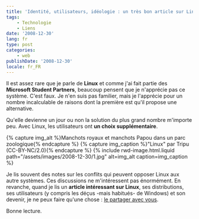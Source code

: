 ```yaml
---
title: 'Identité, utilisateurs, idéologie : un très bon article sur Linux'
tags:
    - Technologie
    - Liens
date: '2008-12-30'
lang: fr
type: post
categories:
    - web
publishDate: '2008-12-30'
locale: fr_FR
---
```


Il est assez rare que je parle de **Linux** et comme j'ai fait partie des **Microsoft Student Partners**, beaucoup pensent que je n'apprécie pas ce système. C'est faux. Je n'en suis pas familier, mais je l'apprécie pour un nombre incalculable de raisons dont la première est qu'il propose une alternative.

Qu'elle devienne un jour ou non la solution du plus grand nombre m'importe peu. Avec Linux, les utilisateurs ont **un choix supplémentaire**.

{% capture img_alt %}Manchots royaux et manchots Papou dans un parc zoologique{% endcapture %}
{% capture img_caption %}"Linux" par Tripu (CC-BY-NC/2.0){% endcapture %}
{% include rwd-image.html.liquid 
    path="/assets/images/2008-12-30/1.jpg"
    alt=img_alt
    caption=img_caption
%}

Je lis souvent des notes sur les conflits qui peuvent opposer Linux aux autre systèmes. Ces discussions ne m'intéressent pas énormément. En revanche, quand je lis un **article intéressant sur Linux**, ses distributions, ses utilisateurs (y compris les déçus -mais habitués- de Windows) et son devenir, je ne peux faire qu'une chose&nbsp;: [le partager avec vous](http://www.framablog.org/index.php/post/2008/12/27/linux-influence-anciens-utilisateurs-windows).

Bonne lecture.
